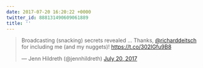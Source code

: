 ```yaml
---
date: 2017-07-20 16:20:22 +0000
twitter_id: 888131490609061889
title: ''
---
```


<blockquote class="twitter-tweet"><p lang="en" dir="ltr">Broadcasting (snacking) secrets revealed ... Thanks, <a href="https://twitter.com/richarddeitsch?ref_src=twsrc%5Etfw">@richarddeitsch</a> for including me (and my nuggets)! <a href="https://t.co/302IGfu9B8">https://t.co/302IGfu9B8</a></p>&mdash; Jenn Hildreth (@jennhildreth) <a href="https://twitter.com/jennhildreth/status/888124833795461120?ref_src=twsrc%5Etfw">July 20, 2017</a></blockquote>
<script async src="https://platform.twitter.com/widgets.js" charset="utf-8"></script>
